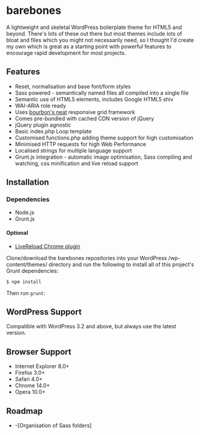 # barebones

A lightweight and skeletal WordPress boilerplate theme for HTML5 and beyond. There's lots of these out there but most themes include lots of bloat and files which you might not necessarily need, so I thought I'd create my own which is great as a starting point with powerful features to encourage rapid development for most projects.

## Features

* Reset, normalisation and base font/form styles
* Sass powered - semantically named files all compiled into a single file
* Semantic use of HTML5 elements, includes Google HTML5 shiv
* WAI-ARIA role ready
* Uses [bourbon's neat](http://neat.bourbon.io) responsive grid framework
* Comes pre-bundled with cached CDN version of jQuery
* jQuery plugin agnostic
* Basic index.php Loop template
* Customised functions.php adding theme support for high customisation
* Minimised HTTP requests for high Web Performance
* Localised strings for multiple language support
* Grunt.js integration - automatic image optimisation, Sass compiling and watching, css minification and live reload support

## Installation

### Dependencies

* Node.js
* Grunt.js

#### Optional

* [LiveReload Chrome plugin](https://chrome.google.com/webstore/detail/livereload/jnihajbhpnppcggbcgedagnkighmdlei)

Clone/download the barebones repositories into your WordPress /wp-content/themes/ directory and run the following to install all of this project's Grunt dependencies:

    $ npm install

Then run `grunt`:

## WordPress Support

Compatible with WordPress 3.2 and above, but always use the latest version.

## Browser Support

* Internet Explorer 8.0+
* Firefox 3.0+
* Safari 4.0+
* Chrome 14.0+
* Opera 10.0+


## Roadmap

* -[Organisation of Sass folders]
